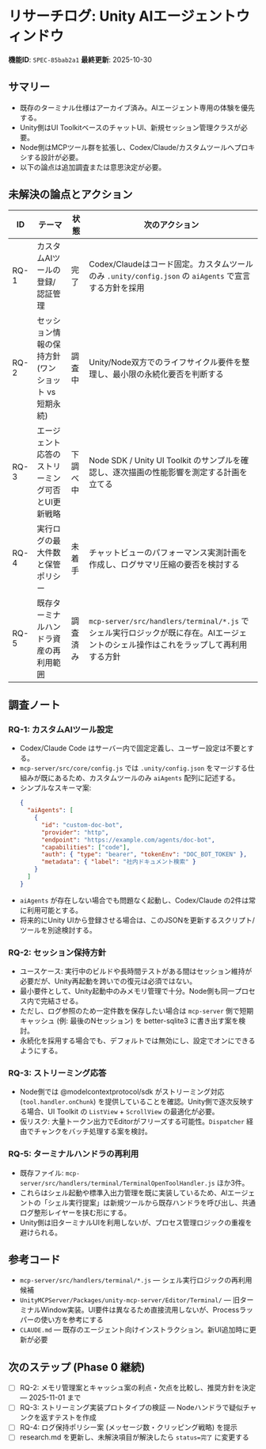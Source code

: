 # リサーチログ: Unity AIエージェントウィンドウ

**機能ID**: `SPEC-85bab2a1`
**最終更新**: 2025-10-30

## サマリー
- 既存のターミナル仕様はアーカイブ済み。AIエージェント専用の体験を優先する。
- Unity側はUI ToolkitベースのチャットUI、新規セッション管理クラスが必要。
- Node側はMCPツール群を拡張し、Codex/Claude/カスタムツールへプロキシする設計が必要。
- 以下の論点は追加調査または意思決定が必要。

## 未解決の論点とアクション
| ID | テーマ | 状態 | 次のアクション |
|----|--------|------|----------------|
| RQ-1 | カスタムAIツールの登録/認証管理 | 完了 | Codex/Claudeはコード固定。カスタムツールのみ `.unity/config.json` の `aiAgents` で宣言する方針を採用 |
| RQ-2 | セッション情報の保持方針 (ワンショット vs 短期永続) | 調査中 | Unity/Node双方でのライフサイクル要件を整理し、最小限の永続化要否を判断する |
| RQ-3 | エージェント応答のストリーミング可否とUI更新戦略 | 下調べ中 | Node SDK / Unity UI Toolkit のサンプルを確認し、逐次描画の性能影響を測定する計画を立てる |
| RQ-4 | 実行ログの最大件数と保管ポリシー | 未着手 | チャットビューのパフォーマンス実測計画を作成し、ログサマリ圧縮の要否を検討する |
| RQ-5 | 既存ターミナルハンドラ資産の再利用範囲 | 調査済み | `mcp-server/src/handlers/terminal/*.js` でシェル実行ロジックが既に存在。AIエージェントのシェル操作はこれをラップして再利用する方針 |

## 調査ノート

### RQ-1: カスタムAIツール設定
- Codex/Claude Code はサーバー内で固定定義し、ユーザー設定は不要とする。
- `mcp-server/src/core/config.js` では `.unity/config.json` をマージする仕組みが既にあるため、カスタムツールのみ `aiAgents` 配列に記述する。
- シンプルなスキーマ案:
  ```json
  {
    "aiAgents": [
      {
        "id": "custom-doc-bot",
        "provider": "http",
        "endpoint": "https://example.com/agents/doc-bot",
        "capabilities": ["code"],
        "auth": { "type": "bearer", "tokenEnv": "DOC_BOT_TOKEN" },
        "metadata": { "label": "社内ドキュメント検索" }
      }
    ]
  }
  ```
- `aiAgents` が存在しない場合でも問題なく起動し、Codex/Claude の2件は常に利用可能とする。
- 将来的にUnity UIから登録させる場合は、このJSONを更新するスクリプト/ツールを別途検討する。

### RQ-2: セッション保持方針
- ユースケース: 実行中のビルドや長時間テストがある間はセッション維持が必要だが、Unity再起動を跨いでの復元は必須ではない。
- 最小要件として、Unity起動中のみメモリ管理で十分。Node側も同一プロセス内で完結させる。
- ただし、ログ参照のため一定件数を保存したい場合は `mcp-server` 側で短期キャッシュ (例: 最後のNセッション) を better-sqlite3 に書き出す案を検討。
- 永続化を採用する場合でも、デフォルトでは無効にし、設定でオンにできるようにする。

### RQ-3: ストリーミング応答
- Node側では @modelcontextprotocol/sdk がストリーミング対応 (`tool.handler.onChunk`) を提供していることを確認。Unity側で逐次反映する場合、UI Toolkit の `ListView` + `ScrollView` の最適化が必要。
- 仮リスク: 大量トークン出力でEditorがフリーズする可能性。`Dispatcher` 経由でチャンクをバッチ処理する案を検討。

### RQ-5: ターミナルハンドラの再利用
- 既存ファイル: `mcp-server/src/handlers/terminal/TerminalOpenToolHandler.js` ほか3件。
- これらはシェル起動や標準入出力管理を既に実装しているため、AIエージェントの「シェル実行提案」は新規ツールから既存ハンドラを呼び出し、共通ログ整形レイヤーを挟む形にする。
- Unity側は旧ターミナルUIを利用しないが、プロセス管理ロジックの重複を避けられる。

## 参考コード
- `mcp-server/src/handlers/terminal/*.js` — シェル実行ロジックの再利用候補
- `UnityMCPServer/Packages/unity-mcp-server/Editor/Terminal/` — 旧ターミナルWindow実装。UI要件は異なるため直接流用しないが、Processラッパーの使い方を参考にする
- `CLAUDE.md` — 既存のエージェント向けインストラクション。新UI追加時に更新が必要

## 次のステップ (Phase 0 継続)
- [ ] RQ-2: メモリ管理案とキャッシュ案の利点・欠点を比較し、推奨方針を決定 — 2025-11-01 まで
- [ ] RQ-3: ストリーミング実装プロトタイプの検証 — Nodeハンドラで疑似チャンクを返すテストを作成
- [ ] RQ-4: ログ保持ポリシー案 (メッセージ数・クリッピング戦略) を提示
- [ ] research.md を更新し、未解決項目が解決したら `status=完了` に変更する
